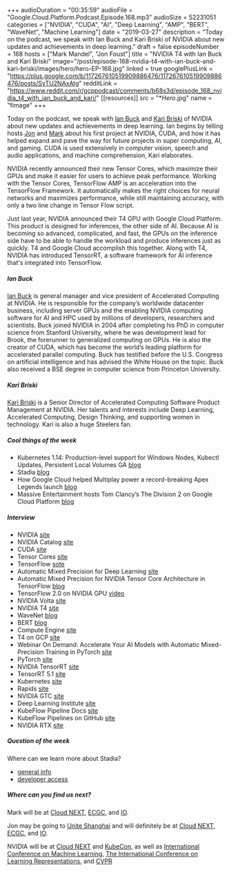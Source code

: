 +++
audioDuration = "00:35:59"
audioFile = "Google.Cloud.Platform.Podcast.Episode.168.mp3"
audioSize = 52231051
categories = ["NVIDIA", "CUDA", "AI", "Deep Learning", "AMP", "BERT", "WaveNet", "Machine Learning"]
date = "2019-03-27"
description = "Today on the podcast, we speak with Ian Buck and Kari Briski of NVIDIA about new updates and achievements in deep learning."
draft = false
episodeNumber = 168
hosts = ["Mark Mandel", "Jon Foust"]
title = "NVIDIA T4 with Ian Buck and Kari Briski"
image="/post/episode-168-nvidia-t4-with-ian-buck-and-kari-briski/images/hero/hero-EP-168.jpg"
linked = true
googlePlusLink = "https://plus.google.com/b/117267610519909886476/117267610519909886476/posts/SyTU2NAxAtg"
redditLink = "https://www.reddit.com/r/gcppodcast/comments/b68s3d/episode_168_nvidia_t4_with_ian_buck_and_kari/"
[[resources]]
  src = "**Hero*.jpg"
  name = "fimage"
+++

Today on the podcast, we speak with [Ian Buck](https://twitter.com/ia_buck) and [Kari Briski](https://twitter.com/karibriski) of NVIDIA about new updates and achievements in deep learning. Ian begins by telling hosts [Jon](https://twitter.com/syntxerror1) and [Mark](https://twitter.com/Neurotic) about his first project at NVIDIA, CUDA, and how it has helped expand and pave the way for future projects in super computing, AI, and gaming. CUDA is used extensively in computer vision, speech and audio applications, and machine comprehension, Kari elaborates.
 
 NVIDIA recently announced their new Tensor Cores, which maximize their GPUs and make it easier for users to achieve peak performance. Working with the Tensor Cores,  TensorFlow AMP is an acceleration into the TensorFlow Framework. It automatically makes the right choices for neural networks and maximizes performance, while still maintaining accuracy, with only a two line change in Tensor Flow script.
 
Just last year, NVIDIA announced their T4 GPU with Google Cloud Platform. This product is designed for inferences, the other side of AI. Because AI is becoming so advanced, complicated, and fast, the GPUs on the inference side have to be able to handle the workload and produce inferences just as quickly. T4 and Google Cloud accomplish this together. Along with T4, NVIDIA has introduced TensorRT, a software framework for AI inference that's integrated into TensorFlow.
 
<!--more-->

##### Ian Buck

[Ian Buck](https://twitter.com/ia_buck) is general manager and vice president of Accelerated Computing at NVIDIA. He is responsible for the company’s worldwide datacenter business, including server GPUs and the enabling NVIDIA computing software for AI and HPC used by millions of developers, researchers and scientists. Buck joined NVIDIA in 2004 after completing his PhD in computer science from Stanford University, where he was development lead for Brook, the forerunner to generalized computing on GPUs. He is also the creator of CUDA, which has become the world’s leading platform for accelerated parallel computing. Buck has testified before the U.S. Congress on artificial intelligence and has advised the White House on the topic. Buck also received a BSE degree in computer science from Princeton University.

##### Kari Briski

[Kari Briski](https://twitter.com/karibriski) is a Senior Director of Accelerated Computing Software Product Management at NVIDIA. Her talents and interests include Deep Learning, Accelerated Computing, Design Thinking, and supporting women in technology. Kari is also a huge Steelers fan.

##### Cool things of the week

* Kubernetes 1.14: Production-level support for Windows Nodes, Kubectl Updates, Persistent Local Volumes GA [blog](https://kubernetes.io/blog/2019/03/25/kubernetes-1-14-release-announcement/)
* Stadia [blog](https://www.blog.google/products/stadia/stadia-a-new-way-to-play/)
* How Google Cloud helped Multiplay power a record-breaking Apex Legends launch [blog](https://cloud.google.com/blog/topics/customers/how-google-cloud-helped-multiplay-power-a-record-breaking-apex-legends-launch)
* Massive Entertainment hosts Tom Clancy’s The Division 2 on Google Cloud Platform [blog](https://cloud.google.com/blog/topics/customers/massive-entertainment-hosts-tom-clancys-the-division-2-on-google-cloud-platform)

##### Interview

* NVIDIA [site](https://www.nvidia.com/en-us/)
* NVIDIA Catalog [site](https://ngc.nvidia.com/catalog/landing)
* CUDA [site](https://developer.nvidia.com/cuda-toolkit)
* Tensor Cores [site](https://developer.nvidia.com/tensor-cores)
* TensorFlow [sote](https://www.tensorflow.org)
* Automatic Mixed Precision for Deep Learning [site](https://developer.nvidia.com/automatic-mixed-precision)
* Automatic Mixed Precision for NVIDIA Tensor Core Architecture in TensorFlow [blog](https://devblogs.nvidia.com/nvidia-automatic-mixed-precision-tensorflow/)
* TensorFlow 2.0 on NVIDIA GPU [video](https://youtu.be/26t8MfP8Fo0)
* NVIDIA Volta [site](https://www.nvidia.com/en-us/data-center/volta-gpu-architecture/)
* NVIDIA T4 [site](https://www.nvidia.com/en-us/data-center/tesla-t4/)
* WaveNet [blog](https://deepmind.com/blog/wavenet-generative-model-raw-audio/)
* BERT [blog](https://arxiv.org/pdf/1810.04805.pdf) 
* Compute Engine [site](https://cloud.google.com/compute/)
* T4 on GCP [site](https://cloud.google.com/nvidia/)
* Webinar On Demand: Accelerate Your AI Models with Automatic Mixed-Precision Training in PyTorch [site](https://info.nvidia.com/webinar-mixed-precision-with-pytorch-reg-page.html)
* PyTorch [site](https://pytorch.org)
* NVIDIA TensorRT [site](https://www.developer.nvidia.com/tensorrt)
* TensorRT 5.1 [site](https://news.developer.nvidia.com/speed-up-new-models-with-tensorrt-updates/)
* Kubernetes [site](https://kubernetes.io)
* Rapids [site](https://developer.nvidia.com/rapids)
* NVIDIA GTC [site](https://www.nvidia.com/en-us/gtc/)
* Deep Learning Institute [site](https://www.nvidia.com/en-us/deep-learning-ai/education/)
* KubeFlow Pipeline Docs [site](https://www.kubeflow.org/docs/pipelines/pipelines-overview/)
* KubeFlow Pipelines on GitHub [site](https://github.com/kubeflow/pipelines)
* NVIDIA RTX [site](https://developer.nvidia.com/rtx)

##### Question of the week

Where can we learn more about Stadia?

* [general info](stadia.dev)
* [developer access](https://stadia.dev/apply)

##### Where can you find us next?

Mark will be at [Cloud NEXT](https://cloud.withgoogle.com/next/sf), [ECGC](http://ecgconf.com), and [IO](https://events.google.com/io/).

Jon may be going to [Unite Shanghai](https://connect.unity.com/events/UniteShanghai2019) and will definitely be at [Cloud NEXT](https://cloud.withgoogle.com/next/sf), [ECGC](http://ecgconf.com), and [IO](https://events.google.com/io/).

NVIDIA will be at [Cloud NEXT](https://cloud.withgoogle.com/next/sf) and [KubeCon](https://events.linuxfoundation.org/events/kubecon-cloudnativecon-north-america-2019/), as well as [International Conference on Machine Learning](https://icml.cc), [The International Conference on Learning Representations](https://iclr.cc), and [CVPR](http://cvpr2019.thecvf.com)